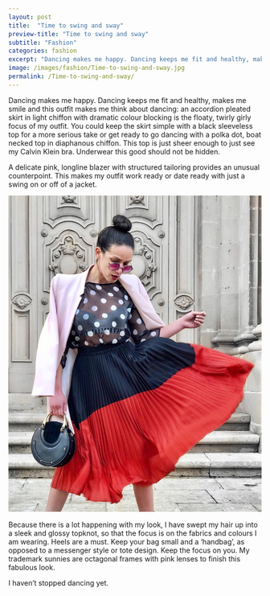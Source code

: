 ```yaml
---
layout: post
title:  "Time to swing and sway"
preview-title: "Time to swing and sway"
subtitle: "Fashion"
categories: fashion
excerpt: "Dancing makes me happy. Dancing keeps me fit and healthy, makes me smile and this outfit makes me think about dancing: an accordion pleated skirt in light chiffon with dramatic colour blocking is the floaty" 
image: /images/fashion/Time-to-swing-and-sway.jpg
permalink: /Time-to-swing-and-sway/
---
```


<div class="row justify-content-center">
<div class="col-10">
<p>Dancing makes me happy. Dancing keeps me fit and healthy, makes me smile and this outfit makes me think about dancing: an accordion pleated skirt in light chiffon with dramatic colour blocking is the floaty, twirly girly focus of my outfit. You could keep the skirt simple with a black sleeveless top for a more serious take or get ready to go dancing with a polka dot, boat necked top in diaphanous chiffon. This top is just sheer enough to just see my Calvin Klein bra. Underwear this good should not be hidden.</p>
<p>A delicate pink, longline blazer with structured tailoring provides an unusual counterpoint. This makes my outfit work ready or date ready with just a swing on or off of a jacket.</p>
<p><img src="/images/fashion/Time-to-swing-and-sway.jpg" alt="Time-to-swing-and-sway.jpg"></p>
<p>Because there is a lot happening with my look, I have swept my hair up into a sleek and glossy topknot, so that the focus is on the fabrics and colours I am wearing. Heels are a must. Keep your bag small and a ‘handbag’, as opposed to a messenger style or tote design. Keep the focus on you. My trademark sunnies are octagonal frames with pink lenses to finish this fabulous look.</p>
<p>I haven’t stopped dancing yet.</p>
</div>
</div>
